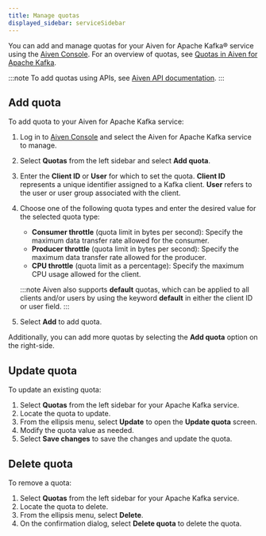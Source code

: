```yaml
---
title: Manage quotas
displayed_sidebar: serviceSidebar
---
```


You can add and manage quotas for your Aiven for Apache Kafka® service using the [Aiven Console](https://console.aiven.io/).
For an overview of quotas, see [Quotas in Aiven for Apache Kafka](/docs/products/kafka/concepts/kafka-quotas).

:::note
To add quotas using APIs, see [Aiven API
documentation](https://api.aiven.io/doc/).
:::

## Add quota

To add quota to your Aiven for Apache Kafka service:

1.  Log in to [Aiven Console](https://console.aiven.io/) and select the
    Aiven for Apache Kafka service to manage.

1.  Select **Quotas** from the left sidebar and select **Add quota**.

1.  Enter the **Client ID** or **User** for which to set the
    quota. **Client ID** represents a unique identifier assigned to a
    Kafka client. **User** refers to the user or user group
    associated with the client.

1.  Choose one of the following quota types and enter the desired value
    for the selected quota type:

    -   **Consumer throttle** (quota limit in bytes per second): Specify
        the maximum data transfer rate allowed for the consumer.
    -   **Producer throttle** (quota limit in bytes per second): Specify
        the maximum data transfer rate allowed for the producer.
    -   **CPU throttle** (quota limit as a percentage): Specify the
        maximum CPU usage allowed for the client.

    :::note
    Aiven also supports **default** quotas, which can be applied to all
    clients and/or users by using the keyword **default** in either the
    client ID or user field.
    :::

1.  Select **Add** to add quota.

Additionally, you can add more quotas by selecting the **Add quota**
option on the right-side.

## Update quota

To update an existing quota:

1.  Select **Quotas** from the left sidebar for your Apache Kafka
    service.
1.  Locate the quota to update.
1.  From the ellipsis menu, select **Update** to open the **Update
    quota** screen.
1.  Modify the quota value as needed.
1.  Select **Save changes** to save the changes and update the quota.

## Delete quota

To remove a quota:

1.  Select **Quotas** from the left sidebar for your Apache Kafka
    service.
1.  Locate the quota to delete.
1.  From the ellipsis menu, select **Delete**.
1.  On the confirmation dialog, select **Delete quota** to delete the
    quota.
